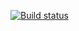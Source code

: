 [![Build status](https://ci.appveyor.com/api/projects/status/y9ibj4plmq1fh24a?svg=true)](https://ci.appveyor.com/project/RomanKarsunkinWebPS2005/unittest2)
